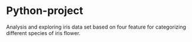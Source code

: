 # Python-project
Analysis and exploring iris data set based on four feature for categorizing different species of iris flower.
